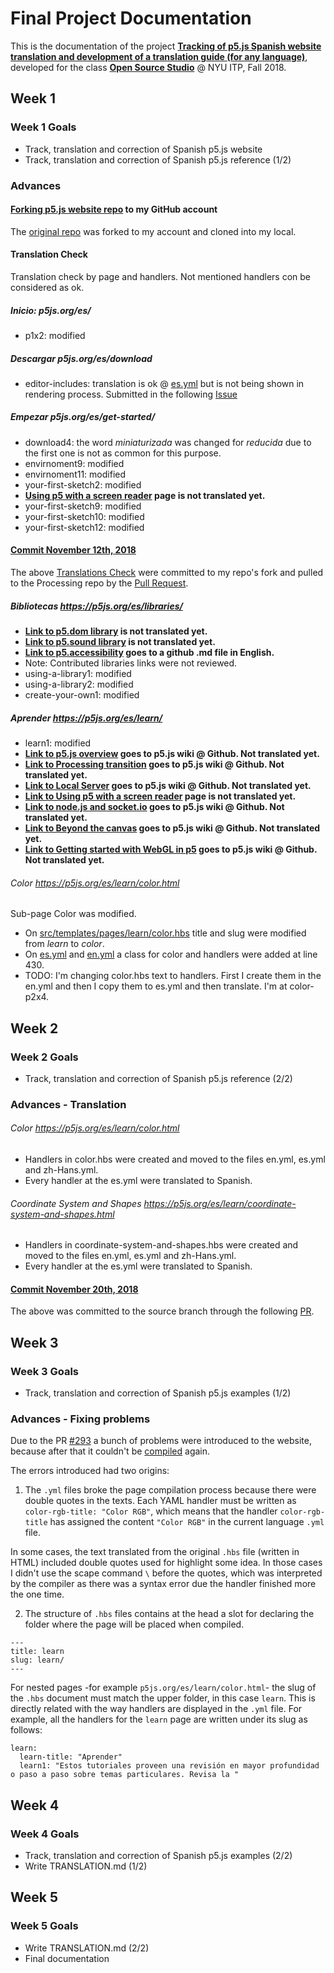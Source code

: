 # Final Project Documentation
This is the documentation of the project [**Tracking of p5.js Spanish website translation and development of a translation guide (for any language)**](https://github.com/guillemontecinos/itp_fall_2018_open_source_studio/blob/master/final_project/proposal.md), developed for the class [**Open Source Studio**](https://github.com/Open-Source-Studio-at-ITP/) @ NYU ITP, Fall 2018.

## Week 1
### Week 1 Goals
* Track, translation and correction of Spanish p5.js website
* Track, translation and correction of Spanish p5.js reference (1/2)

### Advances
#### [Forking p5.js website repo](https://github.com/guillemontecinos/p5.js-website) to my GitHub account
The [original repo](https://github.com/processing/p5.js-website) was forked to my account and cloned into my local.

#### Translation Check
Translation check by page and handlers. Not mentioned handlers con be considered as ok.
##### Inicio: *p5js.org/es/*
* p1x2: modified
##### Descargar *p5js.org/es/download*
* editor-includes: translation is ok @ [es.yml](https://github.com/processing/p5.js-website/src/data/es.yml) but is not being shown in rendering process. Submitted in the following [Issue](https://github.com/processing/p5.js-website/issues/287)
##### Empezar *p5js.org/es/get-started/*
* download4: the word *miniaturizada* was changed for *reducida* due to the first one is not as common for this purpose.
* envirnoment9: modified
* envirnoment11: modified
* your-first-sketch2: modified
* **[Using p5 with a screen reader](https://p5js.org/es/learn/p5-screen-reader.html) page is not translated yet.**
* your-first-sketch9: modified
* your-first-sketch10: modified
* your-first-sketch12: modified

#### [Commit November 12th, 2018](https://github.com/guillemontecinos/p5.js-website/commit/c01572279342265c4f03fcfd9894f710fb86672f)
The above [Translations Check](https://github.com/guillemontecinos/itp_fall_2018_open_source_studio/blob/master/final_project/documentation.md#translation-check) were committed to my repo's fork and pulled to the Processing repo by the [Pull Request](https://github.com/processing/p5.js-website/pull/288).

##### Bibliotecas *https://p5js.org/es/libraries/*

* **[Link to p5.dom library](https://p5js.org/es/reference/#/libraries/p5.dom) is not translated yet.**
* **[Link to p5.sound library](https://p5js.org/es/reference/#/libraries/p5.sound) is not translated yet.**
* **[Link to p5.accessibility](https://github.com/processing/p5.accessibility) goes to a github .md file in English.**
* Note: Contributed libraries links were not reviewed.
* using-a-library1: modified
* using-a-library2: modified
* create-your-own1: modified

##### Aprender *https://p5js.org/es/learn/*
* learn1: modified
* **[Link to p5.js overview](https://github.com/processing/p5.js/wiki/p5.js-overview) goes to p5.js wiki @ Github. Not translated yet.**
* **[Link to Processing transition](https://github.com/processing/p5.js/wiki/Processing-transition) goes to p5.js wiki @ Github. Not translated yet.**
* **[Link to Local Server](https://github.com/processing/p5.js/wiki/Local-server) goes to p5.js wiki @ Github. Not translated yet.**
* **[Link to Using p5 with a screen reader](https://p5js.org/es/learn/p5-screen-reader.html) page is not translated yet.**
* **[Link to node.js and socket.io](https://github.com/processing/p5.js/wiki/p5.js,-node.js,-socket.io) goes to p5.js wiki @ Github. Not translated yet.**
* **[Link to Beyond the canvas](https://github.com/processing/p5.js/wiki/Beyond-the-canvas) goes to p5.js wiki @ Github. Not translated yet.**
* **[Link to Getting started with WebGL in p5](https://github.com/processing/p5.js/wiki/Getting-started-with-WebGL-in-p5) goes to p5.js wiki @ Github. Not translated yet.**

###### Color *https://p5js.org/es/learn/color.html*
Sub-page Color was modified.
* On [src/templates/pages/learn/color.hbs](https://github.com/guillemontecinos/p5.js-website/blob/master/src/templates/pages/learn/color.hbs) title and slug were modified from *learn* to *color*.
* On [es.yml](https://github.com/guillemontecinos/p5.js-website/src/data/es.yml) and [en.yml](https://github.com/guillemontecinos/p5.js-website/src/data/en.yml) a class for color and handlers were added at line 430.
* TODO: I'm changing color.hbs text to handlers. First I create them in the en.yml and then I copy them to es.yml and then translate. I'm at color-p2x4.

## Week 2
### Week 2 Goals
* Track, translation and correction of Spanish p5.js reference (2/2)
### Advances - Translation
###### Color *https://p5js.org/es/learn/color.html*
* Handlers in color.hbs were created and moved to the files en.yml, es.yml and zh-Hans.yml.
* Every handler at the es.yml were translated to Spanish.
###### Coordinate System and Shapes *https://p5js.org/es/learn/coordinate-system-and-shapes.html*
* Handlers in coordinate-system-and-shapes.hbs were created and moved to the files en.yml, es.yml and zh-Hans.yml.
* Every handler at the es.yml were translated to Spanish.

#### [Commit November 20th, 2018](https://github.com/guillemontecinos/p5.js-website/commit/3272d0c4de19af18339f0397989ed9cf22d9f135)
The above was committed to the source branch through the following [PR](https://github.com/processing/p5.js-website/pull/293).

## Week 3
### Week 3 Goals
* Track, translation and correction of Spanish p5.js examples (1/2)
### Advances - Fixing problems
Due to the PR [#293](https://github.com/processing/p5.js-website/pull/293) a bunch of problems were introduced to the website, because after that it couldn't be [compiled](https://github.com/processing/p5.js-website/commit/733e64f50cd196c2c41903617a1392faaf5f78bc#r31435805) again.

The errors introduced had two origins:

1. The `.yml` files broke the page compilation process because there were double quotes in the texts. Each YAML handler must be written as `color-rgb-title: "Color RGB"`, which means that the handler `color-rgb-title` has assigned the content `"Color RGB"` in the current language `.yml` file.

In some cases, the text translated from the original `.hbs` file (written in HTML) included double quotes used for highlight some idea. In those cases I didn't use the scape command `\` before the quotes, which was interpreted by the compiler as there was a syntax error due the handler finished more the one time.

2. The structure of `.hbs` files contains at the head a slot for declaring the folder where the page will be placed when compiled.

```
---
title: learn
slug: learn/
---
```

For nested pages -for example `p5js.org/es/learn/color.html`- the slug of the `.hbs` document must match the upper folder, in this case `learn`. This is directly related with the way handlers are displayed in the `.yml` file. For example, all the handlers for the `learn` page are written under its slug as follows:

```
learn:
  learn-title: "Aprender"
  learn1: "Estos tutoriales proveen una revisión en mayor profundidad o paso a paso sobre temas particulares. Revisa la "
```



## Week 4
### Week 4 Goals
* Track, translation and correction of Spanish p5.js examples (2/2)
* Write TRANSLATION.md (1/2)

## Week 5
### Week 5 Goals
* Write TRANSLATION.md (2/2)
* Final documentation
